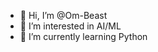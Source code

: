 - 👋 Hi, I’m @Om-Beast
- 👀 I’m interested in AI/ML
- 🌱 I’m currently learning Python



<!---
Om-Beast/Om-Beast is a ✨ special ✨ repository because its `README.md` (this file) appears on your GitHub profile.
You can click the Preview link to take a look at your changes.
--->

